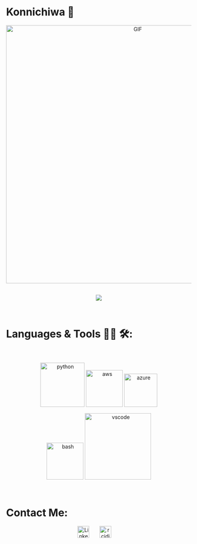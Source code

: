 # Konnichiwa 👋
<div align="center">
  <img hight="300" width="700" alt="GIF" align="center" src="https://github.ibm.com/christiandieziv/christiandieziv/blob/main/assets/208593.gif">
</div>
</br>
<p align="center">
  <a href="https://github.com/DenverCoder1/readme-typing-svg">
    <img src="https://readme-typing-svg.demolab.com/?lines=Full-stack%20web%20developer;Aspiring%20Data%20Engineer;3%2B%20years%20of%20coding%20experience;Always%20learning%20new%20things&font=Fira%20Code&center=true&width=440&height=45&color=f75c7e&vCenter=true&pause=1000&size=22" />
  </a>
</p>
</br>

# Languages & Tools 👨‍💻 🛠:

</br>
<p align="center">
  <img src="https://github.ibm.com/christiandieziv/christiandieziv/blob/main/assets/icons/python.png" alt="python" width="120" hight="50">
  <img src="https://github.ibm.com/christiandieziv/christiandieziv/blob/main/assets/icons/aws.png" alt="aws"  width="100" hight="50">
  <img src="https://github.ibm.com/christiandieziv/christiandieziv/blob/main/assets/icons/azure.png" alt="azure" width="90" hight="50">
</p>
<p align="center">
<img src="https://github.ibm.com/christiandieziv/christiandieziv/blob/main/assets/icons/bash.png" alt="bash" width="100" hight="50">
<img src="https://github.ibm.com/christiandieziv/christiandieziv/blob/main/assets/icons/visualstudio_code.png" alt="vscode" width="180" hight="50">
</p>
</br>

# Contact Me:

<p align="center">
  <a href="https://www.linkedin.com/in/rcjdiv/"><img width="32px" alt="LinkedIn" title="LinkedIn" src="https://i.imgur.com/yRpa1dQ.png"/></a>
  &#8287;&#8287;&#8287;&#8287;&#8287;
  <a href="https://rcjdiv.github.io/portfolio/"><img width="32px" alt="rcjdiv" title="rcjdiv" src="https://i.imgur.com/mVm29vK.png"></a>
  &#8287;&#8287;&#8287;&#8287;&#8287;
</p>
